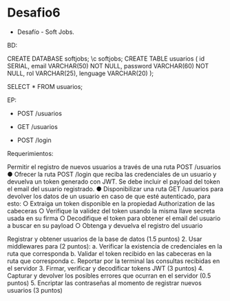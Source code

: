 # Desafio6

- Desafío - Soft Jobs.


BD:

CREATE DATABASE softjobs;
\c softjobs;
CREATE TABLE usuarios ( id SERIAL, email VARCHAR(50) NOT NULL, password
VARCHAR(60) NOT NULL, rol VARCHAR(25), lenguage VARCHAR(20) );


SELECT * FROM usuarios;

EP:
* POST /usuarios

  
* GET /usuarios


* POST /login



Requerimientos:

Permitir el registro de nuevos usuarios a través de una ruta POST /usuarios
● Ofrecer la ruta POST /login que reciba las credenciales de un usuario y devuelva un
token generado con JWT. Se debe incluir el payload del token el email del usuario
registrado.
● Disponibilizar una ruta GET /usuarios para devolver los datos de un usuario en caso
de que esté autenticado, para esto:
○ Extraiga un token disponible en la propiedad Authorization de las cabeceras
○ Verifique la validez del token usando la misma llave secreta usada en su firma
○ Decodifique el token para obtener el email del usuario a buscar en su payload
○ Obtenga y devuelva el registro del usuario

Registrar y obtener usuarios de la base de datos (1.5 puntos)
2. Usar middlewares para (2 puntos):
a. Verificar la existencia de credenciales en la ruta que corresponda
b. Validar el token recibido en las cabeceras en la ruta que corresponda
c. Reportar por la terminal las consultas recibidas en el servidor
3. Firmar, verificar y decodificar tokens JWT (3 puntos)
4. Capturar y devolver los posibles errores que ocurran en el servidor (0.5 puntos)
5. Encriptar las contraseñas al momento de registrar nuevos usuarios (3 puntos)


